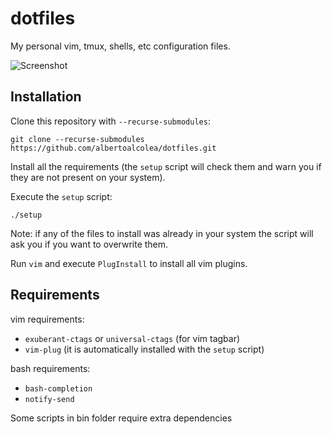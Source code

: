 # dotfiles
My personal vim, tmux, shells, etc configuration files.

![Screenshot](./screenshots/screenshot.png)

## Installation

Clone this repository with `--recurse-submodules`:

```
git clone --recurse-submodules https://github.com/albertoalcolea/dotfiles.git
```

Install all the requirements (the `setup` script will check them and warn you if they are not present on your system).

Execute the `setup` script:

```
./setup
```

Note: if any of the files to install was already in your system the script will ask you if you want to overwrite them.

Run `vim` and execute `PlugInstall` to install all vim plugins.

## Requirements

vim requirements:

- `exuberant-ctags` or `universal-ctags` (for vim tagbar)
- `vim-plug` (it is automatically installed with the `setup` script)

bash requirements:

- `bash-completion`
- `notify-send`

Some scripts in bin folder require extra dependencies
